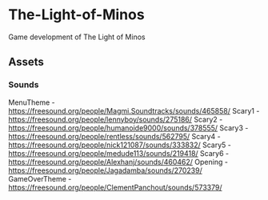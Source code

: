 # The-Light-of-Minos
Game development of The Light of Minos


## Assets

### Sounds
MenuTheme - https://freesound.org/people/Magmi.Soundtracks/sounds/465858/
Scary1 - https://freesound.org/people/lennyboy/sounds/275186/
Scary2 - https://freesound.org/people/humanoide9000/sounds/378555/
Scary3 - https://freesound.org/people/rentless/sounds/562795/
Scary4 - https://freesound.org/people/nick121087/sounds/333832/
Scary5 - https://freesound.org/people/medude113/sounds/219418/
Scary6 - https://freesound.org/people/Alexhanj/sounds/460462/
Opening - https://freesound.org/people/Jagadamba/sounds/270239/
GameOverTheme - https://freesound.org/people/ClementPanchout/sounds/573379/